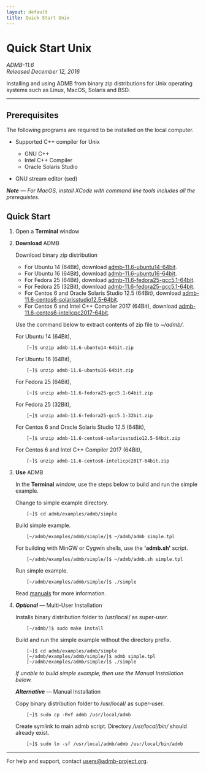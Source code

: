 ```yaml
---
layout: default
title: Quick Start Unix
---
```


Quick Start Unix
================

*ADMB-11.6*  
*Released December 12, 2016*  

Installing and using ADMB from binary zip distributions for Unix operating systems such as Linux, MacOS, Solaris and BSD.

---

Prerequisites
-------------

The following programs are required to be installed on the local computer.

* Supported C++ compiler for Unix

  * GNU C++
  * Intel C++ Compiler
  * Oracle Solaris Studio

* GNU stream editor (sed)

_**Note** &mdash; For MacOS, install XCode with command line tools includes all the prerequistes._

Quick Start
-----------

1. Open a **Terminal** window

2. **Download** ADMB

   Download binary zip distribution

   * For Ubuntu 14 (64Bit), download [admb-11.6-ubuntu14-64bit](https://github.com/admb-project/admb/releases/download/admb-11.6/admb-11.6-ubuntu14-64bit.zip).
   * For Ubuntu 16 (64Bit), download [admb-11.6-ubuntu16-64bit](https://github.com/admb-project/admb/releases/download/admb-11.6/admb-11.6-ubuntu16-64bit.zip).
   * For Fedora 25 (64Bit), download [admb-11.6-fedora25-gcc5.1-64bit](https://github.com/admb-project/admb/releases/download/admb-11.6/admb-11.6-fedora25-gcc5.1-64bit.zip).
   * For Fedora 25 (32Bit), download [admb-11.6-fedora25-gcc5.1-64bit](https://github.com/admb-project/admb/releases/download/admb-11.6/admb-11.6-fedora25-gcc5.1-32bit.zip).
   * For Centos 6 and Oracle Solaris Studio 12.5 (64Bit), download [admb-11.6-centos6-solarisstudio12.5-64bit](https://github.com/admb-project/admb/releases/download/admb-11.6/admb-11.6-centos6-solarisstudio12.5-64bit.zip).
   * For Centos 6 and Intel C++ Compiler 2017 (64Bit), download [admb-11.6-centos6-intelicpc2017-64bit](https://github.com/admb-project/admb/releases/download/admb-11.6/admb-11.6-centos6-intelicpc2017-64bit.zip).   

   Use the command below to extract contents of zip file to _~/admb/_. 

   For Ubuntu 14 (64Bit),

           [~]$ unzip admb-11.6-ubuntu14-64bit.zip

   For Ubuntu 16 (64Bit),

           [~]$ unzip admb-11.6-ubuntu16-64bit.zip

   For Fedora 25 (64Bit),

           [~]$ unzip admb-11.6-fedora25-gcc5.1-64bit.zip

   For Fedora 25 (32Bit),

           [~]$ unzip admb-11.6-fedora25-gcc5.1-32bit.zip

   For Centos 6 and Oracle Solaris Studio 12.5 (64Bit),

           [~]$ unzip admb-11.6-centos6-solarisstudio12.5-64bit.zip

   For Centos 6 and Intel C++ Compiler 2017 (64Bit),

           [~]$ unzip admb-11.6-centos6-intelicpc2017-64bit.zip

3. **Use** ADMB

   In the **Terminal** window, use the steps below to build and run the simple example.

   Change to simple example directory.       

           [~]$ cd admb/examples/admb/simple

   Build simple example.

           [~/admb/examples/admb/simple/]$ ~/admb/admb simple.tpl

   For building with MinGW or Cygwin shells, use the **'admb.sh'** script.

           [~/admb/examples/admb/simple/]$ ~/admb/admb.sh simple.tpl

   Run simple example.

           [~/admb/examples/admb/simple/]$ ./simple

   Read [manuals](https://github.com/admb-project/admb/releases/tag/admb-11.6/) for more information.

4. _**Optional**_ &mdash; Multi-User Installation    

   Installs binary distribution folder to /usr/local/ as super-user.

           [~/admb/]$ sudo make install

   Build and run the simple example without the directory prefix.

           [~]$ cd admb/examples/admb/simple
           [~/admb/examples/admb/simple/]$ admb simple.tpl
           [~/admb/examples/admb/simple/]$ ./simple

   _If unable to build simple example, then use the Manual Installation below._

   _**Alternative**_ &mdash; Manual Installation    

   Copy binary distribution folder to /usr/local/ as super-user.

           [~]$ sudo cp -Rvf admb /usr/local/admb

   Create symlink to main admb script.  Directory _/usr/local/bin/_ should already exist.

           [~]$ sudo ln -sf /usr/local/admb/admb /usr/local/bin/admb

--------------------------------------------------------------------------------
For help and support, contact <users@admb-project.org>.
